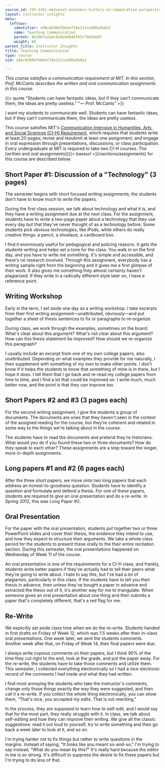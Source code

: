 ```yaml
---
course_id: 21h-134j-medieval-economic-history-in-comparative-perspective-spring-2012
layout: instructor_insights
menu:
  leftnav:
    identifier: a96c029047b64ef18e121ced86adb8a3
    name: Teaching Communication
    parent: 4b2067a2adc018d489d6f65c79e59e97
    weight: 60
parent_title: Instructor Insights
title: Teaching Communication
type: course
uid: a96c029047b64ef18e121ced86adb8a3

---
```


_This course satisfies a communication requirement at MIT. In this section, Prof. McCants describes the written and oral communication assignments in this course._

{{< quote "Students can have fantastic ideas, but if they can't communicate them, the ideas are pretty useless." "— Prof. McCants" >}}

I want my students to communicate well. Students can have fantastic ideas, but if they can't communicate them, the ideas are pretty useless.

This course satisfies MIT's [Communication Intensive in Humanities, Arts, and Social Sciences (CI-H) Requirement](http://web.mit.edu/commreq/), which requires that students write at least 20 pages; revise and resubmit at least one assignment; and engage in oral expression through presentations, discussions, or class participation. Every undergraduate at MIT is required to take two CI-H courses. The [written and oral assignments]({{< baseurl >}}/sections/assignments) for this course are described below.

Short Paper #1: Discussion of a "Technology" (3 pages)
------------------------------------------------------

The semester begins with short focused writing assignments; the students don't have to know much to write the papers.

During the first class session, we talk about technology and what it is, and they have a writing assignment due at the next class. For the assignment, students have to write a two-page paper about a technology that they use every day but that they've never thought of as a technology before. Some students pick obvious technologies, like iPods, while others do really creative things: a pencil, a shoelace, a cardboard box.

I find it enormously useful for pedagogical and policing reasons. It gets the students writing and helps set a tone for the class. You walk in on the first day, and you have to write me something. It's simple and accessible, and there's no research involved. Through this assignment, everybody has a writing sample right from the beginning and it gives me a first glimpse of their work. It also gives me something they almost certainly haven't plagiarized. If they write in a radically different style later on, I have a reference point.

Writing Workshop
----------------

Early in the term, I set aside one day as a writing workshop. I take excerpts from their first writing assignment—unattributed, obviously—and put together a sheet of thesis sentences to fix or paragraphs to re-organize.

During class, we work through the examples, sometimes on the board: What's clear about this argument? What's not clear about this argument? How can this thesis statement be improved? How should we re-organize this paragraph?

I usually include an excerpt from one of my own college papers, also unattributed. Depending on what examples they provide for me naturally, I then supplement with something of my own to make other points. I don't know if it helps the students to know that something of mine is in there, but I hope it does. I tell them that I go back and re-read my college papers from time to time, and I find a lot that could be improved on. I write much, much better now, and the point is that they can improve too.

Short Papers #2 and #3 (3 pages each)
-------------------------------------

For the second writing assignment, I give the students a group of documents. The documents are ones that they haven't seen in the context of the assigned reading for the course, but they're coherent and related in some way to the things we're talking about in the course.

The students have to read the documents and pretend they're historians. What would you do if you found these two or three documents? How do they speak to each other? These assignments are a step toward the longer, more in-depth assignments.

Long papers #1 and #2 (6 pages each)
------------------------------------

After the three short papers, we move onto two long papers that each address an honest-to-goodness question. Students have to identify a question and formulate and defend a thesis. For one of these papers, students are required to give an oral presentation and do a re-write. In Spring 2012, this was Long Paper #2.

Oral Presentation
-----------------

For the paper with the oral presentation, students put together two or three PowerPoint slides and cover their thesis, the evidence they intend to use, and how they expect to structure their arguments. We take a whole class period for the students to present these orally to the their entire recitation section. During this semester, the oral presentations happened on Wednesday of Week 11 of the course.

An oral presentation is one of the requirements for a CI-H class, and frankly, students write better papers if they've actually had to tell their peers what they're going to write about. I hate to say this, but I've had a lot of plagiarism, particularly in this class. If the students have to tell you their thesis in advance, then unless they've bought a paper in advance and extracted the thesis out of it, it's another way for me to triangulate. When someone gives an oral presentation about one thing and then submits a paper that's completely different, that's a red flag for me.

Re-Write
--------

We explicitly set aside class time when we do the re-write. Students handed in first drafts on Friday of Week 12, which was 1.5 weeks after their in-class oral presentations. One week later, we sent the students comments. Another week after that, on Friday of Week 14, their final papers were due.

I always write copious comments on their papers, but I think 90% of the time they cut right to the end, look at the grade, and put the paper away. For the re-write, the students have to take those comments and utilize them. This semester, I collected everything electronically so I had a nice electronic record of the comments I had made and what they had written.

I find most annoying the students who take the instructor's comments, change only those things exactly the way they were suggested, and then call it a re-write. If you collect the whole thing electronically, you can show them, "That's nice, you accepted my edits. That is not rewriting."

In the process, they are supposed to learn how to self-edit, and I would say that for the most part, they really struggle with it. In class, we talk about self-editing and how they can improve their writing. We give all the classic suggestions: read it out loud to yourself, try to write something and then go back a week later to look at it, and so on.

I'm trying harder not to fix things but rather to write questions in the margins. Instead of saying, "It looks like you meant so-and-so," I'm trying to say instead, "What do you mean by this?" It's really hard because the editor in me is so strong. It's difficult to suppress the desire to fix these papers but I'm trying to do less of that.